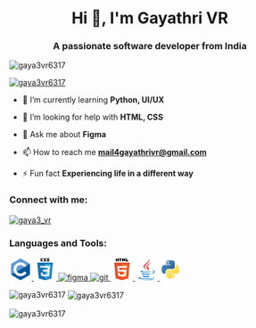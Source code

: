 <h1 align="center">Hi 👋, I'm Gayathri VR</h1>
<h3 align="center">A passionate software developer from India</h3>

<p align="left"> <img src="https://komarev.com/ghpvc/?username=gaya3vr6317&label=Profile%20views&color=0e75b6&style=flat" alt="gaya3vr6317" /> </p>

<p align="left"> <a href="https://github.com/ryo-ma/github-profile-trophy"><img src="https://github-profile-trophy.vercel.app/?username=gaya3vr6317" alt="gaya3vr6317" /></a> </p>

- 🌱 I’m currently learning **Python, UI/UX**

- 🤝 I’m looking for help with **HTML, CSS**

- 💬 Ask me about **Figma**

- 📫 How to reach me **mail4gayathrivr@gmail.com**

- ⚡ Fun fact **Experiencing life in a different way**

<h3 align="left">Connect with me:</h3>
<p align="left">
<a href="https://instagram.com/gaya3_vr" target="blank"><img align="center" src="https://raw.githubusercontent.com/rahuldkjain/github-profile-readme-generator/master/src/images/icons/Social/instagram.svg" alt="gaya3_vr" height="30" width="40" /></a>
</p>

<h3 align="left">Languages and Tools:</h3>
<p align="left"> <a href="https://www.cprogramming.com/" target="_blank" rel="noreferrer"> <img src="https://raw.githubusercontent.com/devicons/devicon/master/icons/c/c-original.svg" alt="c" width="40" height="40"/> </a> <a href="https://www.w3schools.com/css/" target="_blank" rel="noreferrer"> <img src="https://raw.githubusercontent.com/devicons/devicon/master/icons/css3/css3-original-wordmark.svg" alt="css3" width="40" height="40"/> </a> <a href="https://www.figma.com/" target="_blank" rel="noreferrer"> <img src="https://www.vectorlogo.zone/logos/figma/figma-icon.svg" alt="figma" width="40" height="40"/> </a> <a href="https://git-scm.com/" target="_blank" rel="noreferrer"> <img src="https://www.vectorlogo.zone/logos/git-scm/git-scm-icon.svg" alt="git" width="40" height="40"/> </a> <a href="https://www.w3.org/html/" target="_blank" rel="noreferrer"> <img src="https://raw.githubusercontent.com/devicons/devicon/master/icons/html5/html5-original-wordmark.svg" alt="html5" width="40" height="40"/> </a> <a href="https://www.java.com" target="_blank" rel="noreferrer"> <img src="https://raw.githubusercontent.com/devicons/devicon/master/icons/java/java-original.svg" alt="java" width="40" height="40"/> </a> <a href="https://www.python.org" target="_blank" rel="noreferrer"> <img src="https://raw.githubusercontent.com/devicons/devicon/master/icons/python/python-original.svg" alt="python" width="40" height="40"/> </a> </p>

<p><img align="left" src="https://github-readme-stats.vercel.app/api/top-langs?username=gaya3vr6317&show_icons=true&locale=en&layout=compact" alt="gaya3vr6317" /></p>

<p>&nbsp;<img align="center" src="https://github-readme-stats.vercel.app/api?username=gaya3vr6317&show_icons=true&locale=en" alt="gaya3vr6317" /></p>

<p><img align="center" src="https://github-readme-streak-stats.herokuapp.com/?user=gaya3vr6317&" alt="gaya3vr6317" /></p>
